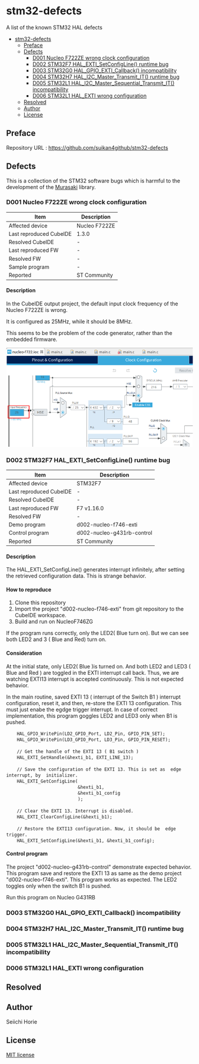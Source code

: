 # stm32-defects
A list of the known STM32 HAL defects
<!-- TOC depthTo:3 -->

- [stm32-defects](#stm32-defects)
    - [Preface](#preface)
    - [Defects](#defects)
        - [D001 Nucleo F722ZE wrong clock configuration](#d001-nucleo-f722ze-wrong-clock-configuration)
        - [D002 STM32F7 HAL_EXTI_SetConfigLine() runtime bug](#d002-stm32f7-hal_exti_setconfigline-runtime-bug)
        - [D003 STM32G0 HAL_GPIO_EXTI_Callback() incompatibility](#d003-stm32g0-hal_gpio_exti_callback-incompatibility)
        - [D004 STM32H7 HAL_I2C_Master_Transmit_IT() runtime bug](#d004-stm32h7-hal_i2c_master_transmit_it-runtime-bug)
        - [D005 STM32L1 HAL_I2C_Master_Sequential_Transmit_IT() incompatibility](#d005-stm32l1-hal_i2c_master_sequential_transmit_it-incompatibility)
        - [D006 STM32L1 HAL_EXTI wrong configuration](#d006-stm32l1-hal_exti-wrong-configuration)
    - [Resolved](#resolved)
    - [Author](#author)
    - [License](#license)

<!-- /TOC -->
## Preface
Repository URL : https://github.com/suikan4github/stm32-defects

## Defects
This is a collection of the STM32 software bugs which is harmful to the development of the [Murasaki](https://github.com/suikan4github/murasaki) library. 

### D001 Nucleo F722ZE wrong clock configuration
| Item                    | Description   |
| ----------------------- | ------------- |
| Affected device         | Nucleo F722ZE |
| Last reproduced CubeIDE | 1.3.0         | 
| Resolved CubeIDE        | -             |
| Last reproduced FW      | -             | 
| Resolved FW             | -             |
| Sample program          | -             |
| Reported                | ST Community  |

#### Description

In the CubeIDE output project, the default input clock frequency of the Nucleo F722ZE is wrong. 

It is configured as 25MHz, while it should be 8MHz. 

This seems to be the problem of the code generator, rather than the embedded firmware. 

![Clock Configuration](img/2020-03-06_07-16.png)

### D002 STM32F7 HAL_EXTI_SetConfigLine() runtime bug
| Item                    | Description                |
| ----------------------- | -------------------------- |
| Affected device         | STM32F7                    |
| Last reproduced CubeIDE | -                          | 
| Resolved CubeIDE        | -                          |
| Last reproduced FW      | F7 v1.16.0                 | 
| Resolved FW             | -                          |
| Demo program            | d002-nucleo-f746-exti      |
| Control program         | d002-nucleo-g431rb-control |
| Reported                | ST Community               |

#### Description
The HAL_EXTI_SetConfigLine() generates interrupt infinitely, after setting the retrieved configuration data. This is strange behavior. 

#### How to reproduce
 1. Clone this repository
 2. Import the project "d002-nucleo-f746-exti" from git repository to the CubeIDE workspace.
 3. Build and run on NucleoF746ZG

 If the program runs correctly, only the LED2( Blue turn on). But we can see both LED2 and 3 ( Blue and Red) turn on. 

#### Consideration
At the initial state, only LED2( Blue )is turned on. And both LED2 and LED3 ( Blue and Red ) are toggled in the EXTI interrupt call back. Thus, we are watching EXTI13 interrupt is accepted continuously. This is not expected behavior. 

In the main routine, saved EXTI 13 ( interrupt of the Switch B1 ) interrupt configuration, reset it, and then, re-store the EXTI 13 configuration. This must just enabe the egdge trigger interrupt. In case of correct implementation, this program goggles LED2 and LED3 only when B1 is pushed. 

```
    HAL_GPIO_WritePin(LD2_GPIO_Port, LD2_Pin, GPIO_PIN_SET);
    HAL_GPIO_WritePin(LD3_GPIO_Port, LD3_Pin, GPIO_PIN_RESET);

    // Get the handle of the EXTI 13 ( B1 switch )
    HAL_EXTI_GetHandle(&hexti_b1, EXTI_LINE_13);

    // Save the configuration of the EXTI 13. This is set as  edge interrupt, by  initializer.
    HAL_EXTI_GetConfigLine(
                           &hexti_b1,
                           &hexti_b1_config
                           );

    // Clear the EXTI 13. Interrupt is disabled.
    HAL_EXTI_ClearConfigLine(&hexti_b1);

    // Restore the EXTI13 configuration. Now, it should be  edge trigger.
    HAL_EXTI_SetConfigLine(&hexti_b1, &hexti_b1_config);

```

#### Control program
The project "d002-nucleo-g431rb-control" demonstrate expected behavior. This program save and restore the EXTI 13 as same as the demo project "d002-nucleo-f746-exti". This program works as expected. The LED2 toggles only when the switch B1 is pushed. 

Run this program on Nucleo G431RB

### D003 STM32G0 HAL_GPIO_EXTI_Callback() incompatibility
### D004 STM32H7 HAL_I2C_Master_Transmit_IT() runtime bug
### D005 STM32L1 HAL_I2C_Master_Sequential_Transmit_IT() incompatibility
### D006 STM32L1 HAL_EXTI wrong configuration

## Resolved

## Author
Seiichi Horie

## License
[MIT license](LICENSE)
